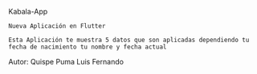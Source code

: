 Kabala-App

	Nueva Aplicación en Flutter

	Esta Aplicación te muestra 5 datos que son aplicadas dependiendo tu fecha de nacimiento tu nombre y fecha actual

Autor:
	Quispe Puma Luis Fernando

